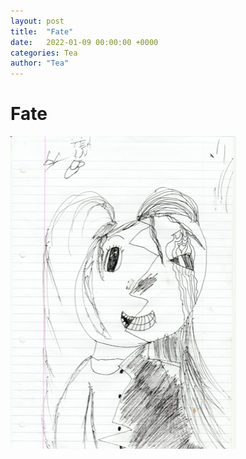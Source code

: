 ```yaml
---
layout: post
title:  "Fate"
date:   2022-01-09 00:00:00 +0000
categories: Tea
author: "Tea"
---
```


# Fate

![Fate](/images/20220111_Fate.png)